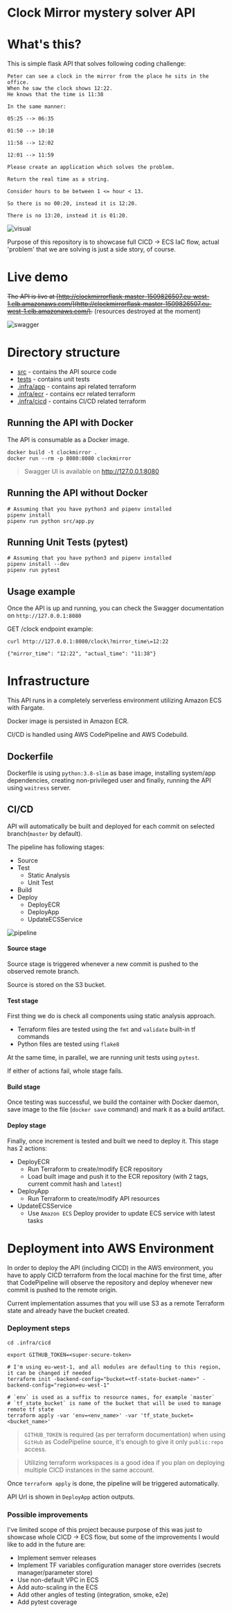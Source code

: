 # Clock Mirror mystery solver API

# What's this?

This is simple flask API that solves following coding challenge:

```
Peter can see a clock in the mirror from the place he sits in the office.
When he saw the clock shows 12:22. 
He knows that the time is 11:38

In the same manner:

05:25 --> 06:35

01:50 --> 10:10

11:58 --> 12:02

12:01 --> 11:59

Please create an application which solves the problem. 

Return the real time as a string.

Consider hours to be between 1 <= hour < 13.

So there is no 00:20, instead it is 12:20.

There is no 13:20, instead it is 01:20.
```
![visual](.github/img/visual.png)

Purpose of this repository is to showcase full CICD -> ECS IaC flow, actual 'problem' that we are solving is just a side story, of course.

# Live demo
~~The API is live at [http://clockmirrorflask-master-1509826507.eu-west-1.elb.amazonaws.com/](http://clockmirrorflask-master-1509826507.eu-west-1.elb.amazonaws.com/).~~ (resources destroyed at the moment)

![swagger](.github/img/swagger.png)

# Directory structure
* [src](src) - contains the API source code
* [tests](tests) - contains unit tests
* [.infra/app](.infra/app) - contains api related terraform
* [.infra/ecr](.infra/ecr) - contains ecr related terraform
* [.infra/cicd](.infra/cicd) - contains CI/CD related terraform

## Running the API with Docker

The API is consumable as a Docker image.

```shell script
docker build -t clockmirror .
docker run --rm -p 8080:8080 clockmirror
```
> Swagger UI is available on http://127.0.0.1:8080

## Running the API without Docker

```shell script
# Assuming that you have python3 and pipenv installed
pipenv install
pipenv run python src/app.py
```

## Running Unit Tests (pytest)
```shell script
# Assuming that you have python3 and pipenv installed
pipenv install --dev
pipenv run pytest
```

## Usage example
Once the API is up and running, you can check the Swagger documentation on `http://127.0.0.1:8080`

GET /clock endpoint example:
```shell script
curl http://127.0.0.1:8080/clock\?mirror_time\=12:22               
                                                                     
{"mirror_time": "12:22", "actual_time": "11:38"}

```

# Infrastructure

This API runs in a completely serverless environment utilizing Amazon ECS with Fargate.
  
Docker image is persisted in Amazon ECR.
  
CI/CD is handled using AWS CodePipeline and AWS Codebuild.

## Dockerfile
Dockerfile is using `python:3.8-slim` as base image, installing system/app dependencies, creating non-privileged user and finally, running the API using `waitress` server.

## CI/CD
API will automatically be built and deployed for each commit on selected branch(`master` by default).

The pipeline has following stages:

* Source
* Test
    * Static Analysis
    * Unit Test
* Build
* Deploy
    * DeployECR
    * DeployApp
    * UpdateECSService

![pipeline](.github/img/pipeline.png)

#### Source stage
Source stage is triggered whenever a new commit is pushed to the observed remote branch.
  
Source is stored on the S3 bucket.

#### Test stage

First thing we do is check all components using static analysis
approach.

* Terraform files are tested using the `fmt` and `validate` built-in tf
  commands
* Python files are tested using `flake8`

At the same time, in parallel, we are running unit tests using `pytest`.

If either of actions fail, whole stage fails.

#### Build stage

Once testing was successful, we build the container with Docker
daemon, save image to the file (`docker save` command) and mark it as
a build artifact.

#### Deploy stage

Finally, once increment is tested and built we need to deploy it. This
stage has 2 actions:

* DeployECR
    * Run Terraform to create/modify ECR repository
    * Load built image and push it to the ECR repository (with 2 tags, current commit hash and `latest`)
* DeployApp
    * Run Terraform to create/modify API resources
* UpdateECSService
    * Use `Amazon ECS` Deploy provider to update ECS service with latest tasks

# Deployment into AWS Environment
In order to deploy the API (including CICD) in the AWS environment, you have to apply CICD terraform from the local machine for the first time, after that CodePipeline will observe the repository and deploy whenever new commit is pushed to the remote origin.
  
Current implementation assumes that you will use S3 as a remote Terraform state and already have the bucket created.

### Deployment steps
```shell script
cd .infra/cicd

export GITHUB_TOKEN=<super-secure-token>

# I'm using eu-west-1, and all modules are defaulting to this region, it can be changed if needed
terraform init -backend-config="bucket=<tf-state-bucket-name>" -backend-config="region=eu-west-1"

# `env` is used as a suffix to resource names, for example `master`
# `tf_state_bucket` is name of the bucket that will be used to manage remote tf state
terraform apply -var 'env=<env_name>' -var 'tf_state_bucket=<bucket_name>'
```
> `GITHUB_TOKEN` is required (as per terraform documentation) when using `GitHub` as CodePipeline source, it's enough to give it only `public:repo` access.
  
> Utilizing terraform workspaces is a good idea if you plan on deploying multiple CICD instances in the same account.

Once `terraform apply` is done, the pipeline will be triggered automatically.
  
API Url is shown in `DeployApp` action outputs.

### Possible improvements
I've limited scope of this project because purpose of this was just to showcase whole CICD -> ECS flow, but some of the improvements I would like to add in the future are:
* Implement semver releases
* Implement TF variables configuration manager store overrides (secrets manager/parameter store)
* Use non-default VPC in ECS
* Add auto-scaling in the ECS
* Add other angles of testing (integration, smoke, e2e)
* Add pytest coverage
